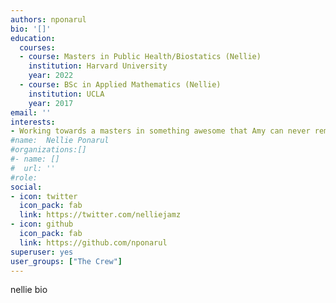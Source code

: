 ```yaml
---
authors: nponarul
bio: '[]'
education:
  courses:
  - course: Masters in Public Health/Biostatics (Nellie)
    institution: Harvard University
    year: 2022
  - course: BSc in Applied Mathematics (Nellie)
    institution: UCLA
    year: 2017
email: ''
interests: 
- Working towards a masters in something awesome that Amy can never remember  (biostats??) at Harvard University. Never far from a musical instrument or climbing wall.
#name:  Nellie Ponarul
#organizations:[]
#- name: []
#  url: ''
#role: 
social:
- icon: twitter
  icon_pack: fab
  link: https://twitter.com/nelliejamz
- icon: github
  icon_pack: fab
  link: https://github.com/nponarul
superuser: yes
user_groups: ["The Crew"]
---
```


nellie bio